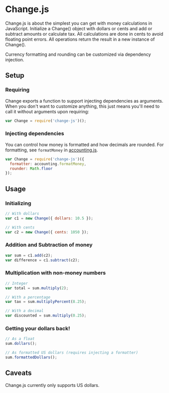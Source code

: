 # Change.js

Change.js is about the simplest you can get with money calculations in JavaScript.
Initialize a Change() object with dollars or cents and add or subtract amounts or
calculate tax. All calculations are done in cents to avoid floating point
errors. All operations return the result in a new instance of Change().

Currency formatting and rounding can be customized via dependency injection.

## Setup

### Requiring

Change exports a function to support injecting dependencies as arguments. When
you don't want to customize anything, this just means you'll need to call it
without arguments upon requiring:

```js
var Change = require('change-js')();
```

### Injecting dependencies

You can control how money is formatted and how decimals are rounded. For
formatting, see `formatMoney` in [accounting.js](http://openexchangerates.github.io/accounting.js/).

```js
var Change = require('change-js')({
  formatter: accounting.formatMoney,
  rounder: Math.floor
});
```

## Usage

### Initializing

```js
// With dollars
var c1 = new Change({ dollars: 10.5 });

// With cents
var c2 = new Change({ cents: 1050 });
```

### Addition and Subtraction of money

```js
var sum = c1.add(c2);
var difference = c1.subtract(c2);
```

### Multiplication with non-money numbers

```js
// Integer
var total = sum.multiply(2);

// With a percentage
var tax = sum.multiplyPercent(8.25);

// With a decimal
var discounted = sum.multiply(0.25);
```

### Getting your dollars back!

```js
// As a float
sum.dollars();

// As formatted US dollars (requires injecting a formatter)
sum.formattedDollars();
```

## Caveats

Change.js currently only supports US dollars.
